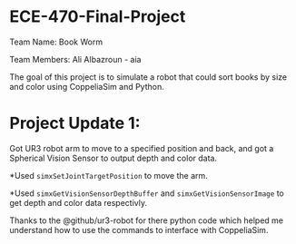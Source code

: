 # ECE-470-Final-Project
Team Name: Book Worm

Team Members: Ali Albazroun - aia

The goal of this project is to simulate a robot that could sort books by size and color using CoppeliaSim and Python.

# Project Update 1:
Got UR3 robot arm to move to a specified position and back, and got a Spherical Vision Sensor to output depth and color data.

*Used ```simxSetJointTargetPosition``` to move the arm.

*Used ```simxGetVisionSensorDepthBuffer``` and ```simxGetVisionSensorImage``` to get depth and color data respectivly.

Thanks to the @github/ur3-robot for there python code which helped me understand how to use the commands to interface with CoppeliaSim.
